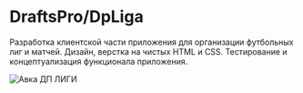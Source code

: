# DraftsPro/DpLiga

Разработка клиентской части приложения для организации футбольных лиг и матчей. 
Дизайн, верстка на чистых HTML и CSS. Тестирование и концептуализация функционала приложения.

![Авка ДП ЛИГИ](https://user-images.githubusercontent.com/63826857/137130714-86c7f8ad-a0b2-4c8b-9b2a-21dd5ea321f3.png)
